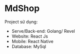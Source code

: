 # MdShop
Project sử dụng:
- Serve/Back-end: Golang/ Revel
- Website: React Js
- Mobile: React Native
- Database: MySql
